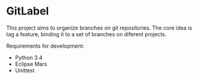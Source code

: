 # GitLabel

This project aims to organize branches on git repositories. The core idea is tag a feature, binding it to a set of branches on diferent projects. 

Requirements for development:
 - Python 3.4
 - Eclipse Mars
 - Unittest


